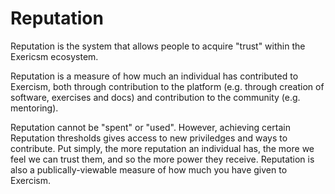 # Reputation

Reputation is the system that allows people to acquire "trust" within the Exericsm ecosystem. 

Reputation is a measure of how much an individual has contributed to Exercism, both through contribution to the platform (e.g. through creation of software, exercises and docs) and contribution to the community (e.g. mentoring).

Reputation cannot be "spent" or "used". However, achieving certain Reputation thresholds gives access to new priviledges and ways to contribute. Put simply, the more reputation an individual has, the more we feel we can trust them, and so the more power they receive. Reputation is also a publically-viewable measure of how much you have given to Exercism.

